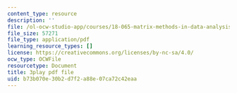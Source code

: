 ```yaml
---
content_type: resource
description: ''
file: /ol-ocw-studio-app/courses/18-065-matrix-methods-in-data-analysis-signal-processing-and-machine-learning-spring-2018/b73b070e30b2d7f2a88e07ca72c42eaa_AeRwohPuUHQ.pdf
file_size: 57271
file_type: application/pdf
learning_resource_types: []
license: https://creativecommons.org/licenses/by-nc-sa/4.0/
ocw_type: OCWFile
resourcetype: Document
title: 3play pdf file
uid: b73b070e-30b2-d7f2-a88e-07ca72c42eaa
---
```

